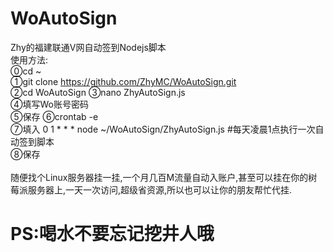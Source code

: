 # WoAutoSign
Zhy的福建联通V网自动签到Nodejs脚本
<br/>
使用方法:<br/>
⓪cd ~<br/>
①git clone https://github.com/ZhyMC/WoAutoSign.git<br/>
②cd WoAutoSign
③nano ZhyAutoSign.js<br/>
④填写Wo账号密码<br/>
⑤保存
⑥crontab -e<br/>
⑦填入 0 1 * * * node ~/WoAutoSign/ZhyAutoSign.js  #每天凌晨1点执行一次自动签到脚本<br/>
⑧保存<br/>
<br/>
随便找个Linux服务器挂一挂,一个月几百M流量自动入账户,甚至可以挂在你的树莓派服务器上,一天一次访问,超级省资源,所以也可以让你的朋友帮忙代挂.
<br/>
# PS:喝水不要忘记挖井人哦

